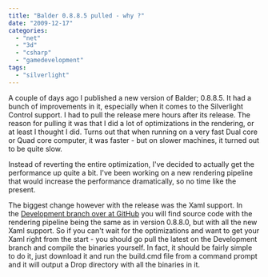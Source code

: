 ```yaml
---
title: "Balder 0.8.8.5 pulled - why ?"
date: "2009-12-17"
categories: 
  - "net"
  - "3d"
  - "csharp"
  - "gamedevelopment"
tags: 
  - "silverlight"
---
```


A couple of days ago I published a new version of Balder; 0.8.8.5. It had a bunch of improvements in it, especially when it comes to the Silverlight Control support. I had to pull the release mere hours after its release. The reason for pulling it was that I did a lot of optimizations in the rendering, or at least I thought I did. Turns out that when running on a very fast Dual core or Quad core computer, it was faster - but on slower machines, it turned out to be quite slow. 

Instead of reverting the entire optimization, I've decided to actually get the performance up quite a bit. I've been working on a new rendering pipeline that would increase the performance dramatically, so no time like the present.

The biggest change however with the release was the Xaml support. In the [Development branch over at GitHub](http://github.com/einari/Balder/tree/Development) you will find source code with the rendering pipeline being the same as in version 0.8.8.0, but with all the new Xaml support. So if you can't wait for the optimizations and want to get your Xaml right from the start - you should go pull the latest on the Development branch and compile the binaries yourself. In fact, it should be fairly simple to do it, just download it and run the build.cmd file from a command prompt and it will output a Drop directory with all the binaries in it.
